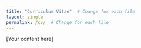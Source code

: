 ```yaml
---
title: "Curriculum Vitae"  # Change for each file
layout: single
permalink: /cv/  # Change for each file
---
```


[Your content here]